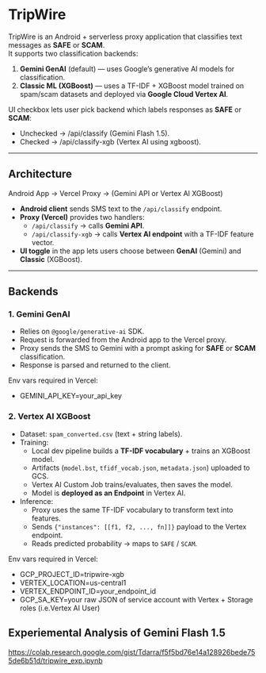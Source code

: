 # TripWire

TripWire is an Android + serverless proxy application that classifies text messages as **SAFE** or **SCAM**.  
It supports two classification backends:

1. **Gemini GenAI** (default) — uses Google’s generative AI models for classification.
2. **Classic ML (XGBoost)** — uses a TF-IDF + XGBoost model trained on spam/scam datasets and deployed via **Google Cloud Vertex AI**.

UI checkbox lets user pick backend which labels responses as **SAFE** or **SCAM**:
- Unchecked → /api/classify (Gemini Flash 1.5). 
- Checked → /api/classify-xgb (Vertex AI using xgboost).

---

## Architecture

Android App → Vercel Proxy → (Gemini API or Vertex AI XGBoost)

- **Android client** sends SMS text to the `/api/classify` endpoint.
- **Proxy (Vercel)** provides two handlers:
    - `/api/classify` → calls **Gemini API**.
    - `/api/classify-xgb` → calls **Vertex AI endpoint** with a TF-IDF feature vector.
- **UI toggle** in the app lets users choose between **GenAI** (Gemini) and **Classic** (XGBoost).

---

## Backends

### 1. Gemini GenAI
- Relies on `@google/generative-ai` SDK.
- Request is forwarded from the Android app to the Vercel proxy.
- Proxy sends the SMS to Gemini with a prompt asking for **SAFE** or **SCAM** classification.
- Response is parsed and returned to the client.

Env vars required in Vercel: 

- GEMINI_API_KEY=your_api_key

### 2. Vertex AI XGBoost
- Dataset: `spam_converted.csv` (text + string labels).
- Training:
    - Local dev pipeline builds a **TF-IDF vocabulary** + trains an XGBoost model.
    - Artifacts (`model.bst`, `tfidf_vocab.json`, `metadata.json`) uploaded to GCS.
    - Vertex AI Custom Job trains/evaluates, then saves the model.
    - Model is **deployed as an Endpoint** in Vertex AI.
- Inference:
    - Proxy uses the same TF-IDF vocabulary to transform text into features.
    - Sends `{"instances": [[f1, f2, ..., fn]]}` payload to the Vertex endpoint.
    - Reads predicted probability → maps to `SAFE` / `SCAM`.

Env vars required in Vercel:

- GCP_PROJECT_ID=tripwire-xgb
- VERTEX_LOCATION=us-central1
- VERTEX_ENDPOINT_ID=your_endpoint_id
- GCP_SA_KEY=your raw JSON of service account with Vertex + Storage roles (i.e.Vertex AI User)

## Experiemental Analysis of Gemini Flash 1.5
https://colab.research.google.com/gist/Tdarra/f5f5bd76e14a128926bede755de6b51d/tripwire_exp.ipynb

